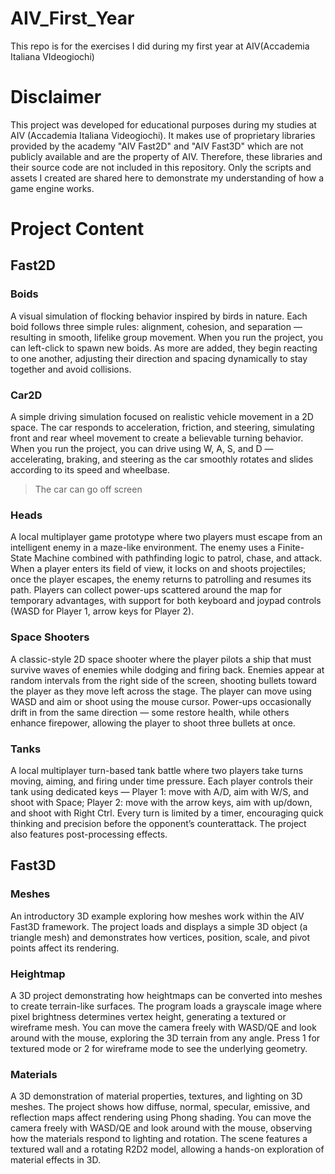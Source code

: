 # AIV_First_Year
This repo is for the exercises I did during my first year at AIV(Accademia Italiana VIdeogiochi)
# Disclaimer
This project was developed for educational purposes during my studies at AIV (Accademia Italiana Videogiochi).
It makes use of proprietary libraries provided by the academy "AIV Fast2D" and "AIV Fast3D" which are not publicly available and are the property of AIV.
Therefore, these libraries and their source code are not included in this repository.
Only the scripts and assets I created are shared here to demonstrate my understanding of how a game engine works.
# Project Content
## Fast2D
### Boids
A visual simulation of flocking behavior inspired by birds in nature.
Each boid follows three simple rules: alignment, cohesion, and separation — resulting in smooth, lifelike group movement.
When you run the project, you can left-click to spawn new boids. As more are added, they begin reacting to one another, adjusting their direction and spacing dynamically to stay together and avoid collisions.
### Car2D
A simple driving simulation focused on realistic vehicle movement in a 2D space.
The car responds to acceleration, friction, and steering, simulating front and rear wheel movement to create a believable turning behavior.
When you run the project, you can drive using W, A, S, and D — accelerating, braking, and steering as the car smoothly rotates and slides according to its speed and wheelbase.
>The car can go off screen
### Heads
A local multiplayer game prototype where two players must escape from an intelligent enemy in a maze-like environment.
The enemy uses a Finite-State Machine combined with pathfinding logic to patrol, chase, and attack. When a player enters its field of view, it locks on and shoots projectiles; once the player escapes, the enemy returns to patrolling and resumes its path.
Players can collect power-ups scattered around the map for temporary advantages, with support for both keyboard and joypad controls (WASD for Player 1, arrow keys for Player 2).
### Space Shooters
A classic-style 2D space shooter where the player pilots a ship that must survive waves of enemies while dodging and firing back.
Enemies appear at random intervals from the right side of the screen, shooting bullets toward the player as they move left across the stage.
The player can move using WASD and aim or shoot using the mouse cursor. Power-ups occasionally drift in from the same direction — some restore health, while others enhance firepower, allowing the player to shoot three bullets at once.
### Tanks
A local multiplayer turn-based tank battle where two players take turns moving, aiming, and firing under time pressure.
Each player controls their tank using dedicated keys — Player 1: move with A/D, aim with W/S, and shoot with Space; Player 2: move with the arrow keys, aim with up/down, and shoot with Right Ctrl.
Every turn is limited by a timer, encouraging quick thinking and precision before the opponent’s counterattack. The project also features post-processing effects.
## Fast3D
### Meshes
An introductory 3D example exploring how meshes work within the AIV Fast3D framework.
The project loads and displays a simple 3D object (a triangle mesh) and demonstrates how vertices, position, scale, and pivot points affect its rendering.
### Heightmap
A 3D project demonstrating how heightmaps can be converted into meshes to create terrain-like surfaces.
The program loads a grayscale image where pixel brightness determines vertex height, generating a textured or wireframe mesh.
You can move the camera freely with WASD/QE and look around with the mouse, exploring the 3D terrain from any angle. Press 1 for textured mode or 2 for wireframe mode to see the underlying geometry.
### Materials
A 3D demonstration of material properties, textures, and lighting on 3D meshes.
The project shows how diffuse, normal, specular, emissive, and reflection maps affect rendering using Phong shading.
You can move the camera freely with WASD/QE and look around with the mouse, observing how the materials respond to lighting and rotation. The scene features a textured wall and a rotating R2D2 model, allowing a hands-on exploration of material effects in 3D.
